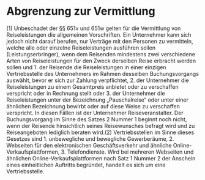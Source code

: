 # Abgrenzung zur Vermittlung

(1) Unbeschadet der §§ 651v und 651w gelten für die Vermittlung von Reiseleistungen die allgemeinen Vorschriften. Ein Unternehmer kann sich jedoch nicht darauf berufen, nur Verträge mit den Personen zu vermitteln, welche alle oder einzelne Reiseleistungen ausführen sollen (Leistungserbringer), wenn dem Reisenden mindestens zwei verschiedene Arten von Reiseleistungen für den Zweck derselben Reise erbracht werden sollen und  1.
 der Reisende die Reiseleistungen in einer einzigen Vertriebsstelle des Unternehmers im Rahmen desselben Buchungsvorgangs auswählt, bevor er sich zur Zahlung verpflichtet,
 2.
 der Unternehmer die Reiseleistungen zu einem Gesamtpreis anbietet oder zu verschaffen verspricht oder in Rechnung stellt oder
 3.
 der Unternehmer die Reiseleistungen unter der Bezeichnung „Pauschalreise“ oder unter einer ähnlichen Bezeichnung bewirbt oder auf diese Weise zu verschaffen verspricht.
In diesen Fällen ist der Unternehmer Reiseveranstalter. Der Buchungsvorgang im Sinne des Satzes 2 Nummer 1 beginnt noch nicht, wenn der Reisende hinsichtlich seines Reisewunsches befragt wird und zu Reiseangeboten lediglich beraten wird.(2) Vertriebsstellen im Sinne dieses Gesetzes sind  1.
 unbewegliche und bewegliche Gewerberäume,
 2.
 Webseiten für den elektronischen Geschäftsverkehr und ähnliche Online-Verkaufsplattformen,
 3.
 Telefondienste.
Wird bei mehreren Webseiten und ähnlichen Online-Verkaufsplattformen nach Satz 1 Nummer 2 der Anschein eines einheitlichen Auftritts begründet, handelt es sich um eine Vertriebsstelle. 

